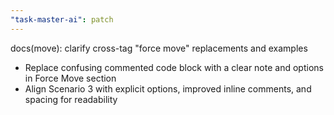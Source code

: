 ```yaml
---
"task-master-ai": patch
---
```


docs(move): clarify cross-tag "force move" replacements and examples

- Replace confusing commented code block with a clear note and options in Force Move section
- Align Scenario 3 with explicit options, improved inline comments, and spacing for readability


